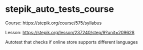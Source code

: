 # stepik_auto_tests_course
Course: https://stepik.org/course/575/syllabus

Lesson: https://stepik.org/lesson/237240/step/9?unit=209628

Autotest that checks if online store supports different languages